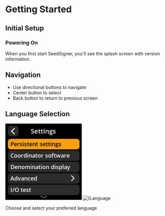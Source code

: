 # Getting Started
## Initial Setup
### Powering On
When you first start SeedSigner, you'll see the splash screen with version information.

## Navigation
* Use directional buttons to navigate
* Center button to select
* Back button to return to previous screen

## Language Selection
![(Language](https://github.com/SeedSigner/seedsigner-screenshots/raw/dev/en/settings_views/SettingsMenuView.png) 
![(Language](https://github.com/SeedSigner/seedsigner-screenshots/raw/dev/en/settings_views/SettingsEntryUpdateSelectionView_locale.png) 

Choose and select your preferred language